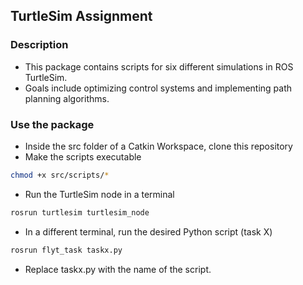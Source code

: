 ## TurtleSim Assignment

### Description
- This package contains scripts for six different simulations in ROS TurtleSim.
- Goals include optimizing control systems and implementing path planning algorithms.

### Use the package
- Inside the src folder of a Catkin Workspace, clone this repository
- Make the scripts executable
```bash
chmod +x src/scripts/*
```
- Run the TurtleSim node in a terminal
```bash
rosrun turtlesim turtlesim_node
```

- In a different terminal, run the desired Python script (task X)
```bash
rosrun flyt_task taskx.py
```
- Replace taskx.py with the name of the script.

